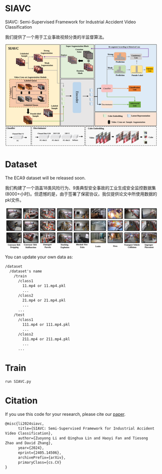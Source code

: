 # SIAVC
SIAVC: Semi-Supervised Framework for Industrial Accident Video Classification

我们提供了一个用于工业事故视频分类的半监督算法。

<p align="center">
  <img src="Overview.png" width="750px"/>
</p>

# Dataset
The ECA9 dataset will be released soon.

我们构建了一个涵盖18类风险行为、9类典型安全事故的工业生成安全监控数据集(8000+小时)。但遗憾的是，由于签署了保密协议，我仅提供论文中所使用数据的pkl文件。

<p align="center">
  <img src="ECA9.png" width="750px"/>
</p>

You can update your own data as:
```
/dataset 
  /dataset's name 
    /train
      /class1
        11.mp4 or 11.mp4.pkl
        ...
      /class2
        21.mp4 or 21.mp4.pkl
        ...
      ...
    /test
      /class1
        111.mp4 or 111.mp4.pkl
        ...
      /class2
        211.mp4 or 211.mp4.pkl
        ...
      ...

```    

# Train
```
run SIAVC.py
```

# Citation
If you use this code for your research, please cite our [paper](https://arxiv.org/abs/2405.14506).
```
@misc{li2024siavc,
      title={SIAVC: Semi-Supervised Framework for Industrial Accident Video Classification}, 
      author={Zuoyong Li and Qinghua Lin and Haoyi Fan and Tiesong Zhao and David Zhang},
      year={2024},
      eprint={2405.14506},
      archivePrefix={arXiv},
      primaryClass={cs.CV}
}
```
